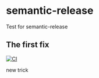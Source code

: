 # semantic-release
Test for semantic-release

## The first fix


[![CI](https://github.com/shampoon/semantic-release/actions/workflows/action.yml/badge.svg)](https://github.com/shampoon/semantic-release/actions/workflows/action.yml)


new trick
